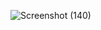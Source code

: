 
![Screenshot (140)](https://user-images.githubusercontent.com/92158361/205437472-c35da06f-72a2-4ab2-9e4f-35f782b5dfe6.png)
